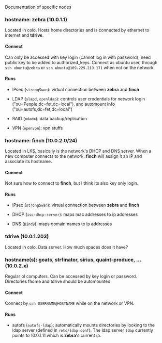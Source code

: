 Documentation of specific nodes

### hostname: zebra (10.0.1.1)

Located in colo. Hosts home directories and is connected by ethernet to internet and **tdrive**.

#### Connect

Can only be accessed with key login (cannot log in with password), need public key to be added to authorized_keys. Connect as ubuntu user, through `ssh ubuntu@zebra` or `ssh ubuntu@169.229.219.171` when not on the network.

#### Runs

* IPsec (`strongSwan`): virtual connection between **zebra** and **finch**
  
* LDAP (`slapd`, `openldap`): controls user credentials for network login ("ou=People,dc=fet,dc=local"), and automount info ("ou=autofs,dc=fet,dc=local")
  
* RAID (`mdadm`): data backup/replication
  
* VPN (`openvpn`): vpn stuffs
  
### hostname: finch (10.0.2.0/24)

Located in LKS, basically is the network's DHCP and DNS server. When a new computer connects to the network, **finch** will assign it an IP and associate its hostname.

#### Connect

Not sure how to connect to **finch**, but I think its also key only login.

#### Runs 

* IPsec (`strongSwan`): virtual connection between **zebra** and **finch**

* DHCP (`isc-dhcp-server`): maps mac addresses to ip addresses

* DNS (`Bind9`): maps domain names to ip addresses

### tdrive (10.0.1.203)

Located in colo. Data server. How much spaces does it have?

### hostname(s): goats, strfinator, sirius, quaint-produce, ... (10.0.2.x)

Regular ol computers. Can be accessed by key login or password. Directories fhome and tdrive should be automounted.

#### Connect

Connect by `ssh USERNAME@HOSTNAME` while on the network or VPN.

#### Runs 

* autofs (`autofs-ldap`): automatically mounts directories by looking to the ldap server (defined in `/etc/ldap.conf`). The ldap server `ldap` currently points to 10.0.1.11 which is **zebra**'s current ip.
